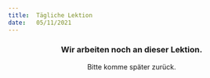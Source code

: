 ```yaml
---
title:  Tägliche Lektion
date:   05/11/2021
---
```


### <center>Wir arbeiten noch an dieser Lektion.</center>
<center>Bitte komme später zurück.</center>